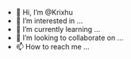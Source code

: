 - 👋 Hi, I’m @Krixhu
- 👀 I’m interested in ...
- 🌱 I’m currently learning ...
- 💞️ I’m looking to collaborate on ...
- 📫 How to reach me ...

<!---
Krixhu/Krixhu is a ✨ special ✨ repository because its `README.md` (this file) appears on your GitHub profile.
You can click the Preview link to take a look at your changes.
--->
